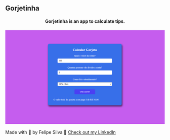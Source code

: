 ## Gorjetinha

<h4 align="center">
  Gorjetinha is an app to calculate tips.
</h4>

![Gorjetinha preview](.github/calc.png)

Made with 💜 by Felipe Silva 👋 [Check out my LinkedIn](https://www.linkedin.com/in/felipe-rodrigues-191b79201/)
